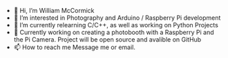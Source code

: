 - 👋 Hi, I’m William McCormick
- 👀 I’m interested in Photography and Arduino / Raspberry Pi development
- 🌱 I’m currently relearning C/C++, as well as working on Python Projects
- 📸 Currently working on creating a photobooth with a Raspberry Pi and the Pi Camera. Project will be open source and avalible on GitHub
- 📫 How to reach me Message me or email.

<!---
w112785/w112785 is a ✨ special ✨ repository because its `README.md` (this file) appears on your GitHub profile.
You can click the Preview link to take a look at your changes.
--->
